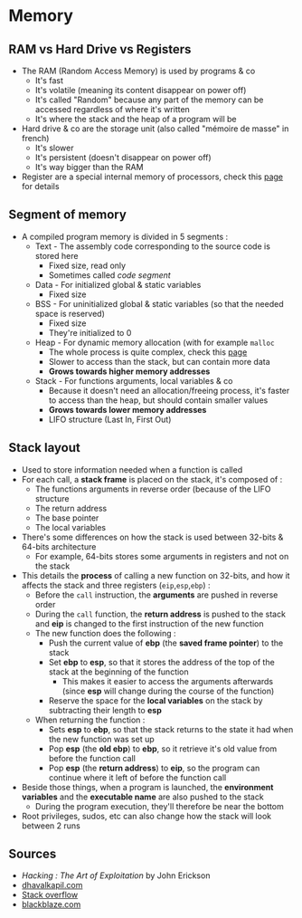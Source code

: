 # Memory

## RAM vs Hard Drive vs Registers

* The RAM \(Random Access Memory\) is used by programs &  co
  * It's fast
  * It's volatile \(meaning its content disappear on power off\)
  * It's called "Random" because any part of the memory can be accessed regardless of where it's written
  * It's where the stack and the heap of a program will be
* Hard drive & co are the storage unit \(also called "mémoire de masse" in french\)
  * It's slower
  * It's persistent \(doesn't disappear on power off\)
  * It's way bigger than the RAM
* Register are a special internal memory of processors, check this [page](https://zcugni.gitbook.io/notes/binary-exploitation/memory/registers) for details

## Segment of memory

* A compiled program memory is divided in 5 segments :
  * Text - The assembly code corresponding to the source code is stored here
    * Fixed size, read only
    * Sometimes called _code segment_
  * Data - For initialized global & static variables
    * Fixed size
  * BSS - For uninitialized global & static variables \(so that the needed space is reserved\)
    * Fixed size
    * They're initialized to 0
  * Heap - For dynamic memory allocation \(with for example `malloc`
    * The whole process is quite complex, check this [page](https://zcugni.gitbook.io/notes/binary-exploitation/memory/memory-allocation-linux-glibc)
    * Slower to access than the stack, but can contain more data
    * **Grows towards higher memory addresses**
  * Stack - For functions arguments, local variables & co
    * Because it doesn't need an allocation/freeing process, it's faster to access than the heap, but should contain smaller values
    * **Grows towards lower memory addresses**
    * LIFO structure \(Last In, First Out\)

## Stack layout

* Used to store information needed when a function is called
* For each call, a **stack frame** is placed on the stack, it's composed of :
  * The functions arguments in reverse order \(because of the LIFO structure
  * The return address
  * The base pointer
  * The local variables
* There's some differences on how the stack is used between 32-bits & 64-bits architecture
  * For example, 64-bits stores some arguments in registers and not on the stack
* This details the **process** of calling a new function on 32-bits, and how it affects the stack and three registers \(`eip`,`esp`,`ebp`\) :
  * Before the `call` instruction, the **arguments** are pushed in reverse order
  * During the `call` function, the **return address** is pushed to the stack and **eip** is changed to the first instruction of the new function
  * The new function does the following :
    * Push the current value of **ebp** \(the **saved frame pointer**\) to the stack
    * Set **ebp** to **esp**, so that it stores the address of the top of the stack at the beginning of the function
      * This makes it easier to access the arguments afterwards \(since **esp** will change during the course of the function\)
    * Reserve the space for the **local variables** on the stack by subtracting their length to **esp**
  * When returning the function :
    * Sets **esp** to **ebp**, so that the stack returns to the state it had when the new function was set up
    * Pop **esp** \(the **old ebp**\) to **ebp**, so it retrieve it's old value from before the function call
    * Pop **esp** \(the **return address**\) to **eip**, so the program can continue where it left of before the function call
* Beside those things, when a program is launched, the **environment variables** and the **executable name** are also pushed to the stack
  * During the program execution, they'll therefore be near the bottom
* Root privileges, sudos, etc can also change how the stack will look between 2 runs

## Sources

* _Hacking : The Art of Exploitation_ by John Erickson
* [dhavalkapil.com](https://dhavalkapil.com/blogs/Buffer-Overflow-Exploit/)
* [Stack overflow](https://security.stackexchange.com/questions/135786/if-the-stack-grows-downwards-how-can-a-buffer-overflow-overwrite-content-above)
* [blackblaze.com](https://www.backblaze.com/blog/whats-diff-ram-vs-storage/)

